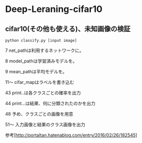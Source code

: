 # Deep-Leraning-cifar10

## cifar10(その他も使える)、未知画像の検証
```python classify.py [input image]```

7 net_pathは利用するネットワークに。  

8 model_pathは学習済みモデルを。  

9 mean_pathは平均モデルを。  

11～ cifar_mapはラベルを書き込む  

43 print..は各クラスごとの確率を出力  

44 print...は結果、何に分類されたのかを出力   

48 予め、クラスごとの画像を用意  

51～ 入力画像と結果のクラス画像を出力  

参考[http://portaltan.hatenablog.com/entry/2016/02/26/182545]

